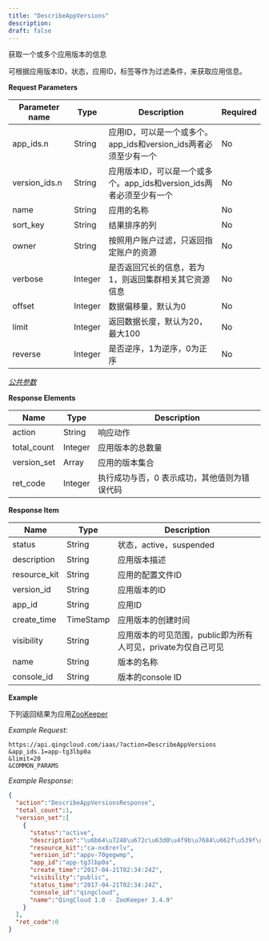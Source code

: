 ```yaml
---
title: "DescribeAppVersions"
description: 
draft: false
---
```




获取一个或多个应用版本的信息

可根据应用版本ID，状态，应用ID，标签等作为过滤条件，来获取应用信息。

**Request Parameters**

| Parameter name | Type | Description | Required |
| --- | --- | --- | --- |
| app_ids.n | String | 应用ID，可以是一个或多个。app_ids和version_ids两者必须至少有一个 | No |
| version_ids.n | String | 应用版本ID，可以是一个或多个。app_ids和version_ids两者必须至少有一个 | No |
| name | String | 应用的名称 | No |
| sort_key | String | 结果排序的列 | No |
| owner | String | 按照用户账户过滤，只返回指定账户的资源 | No |
| verbose | Integer | 是否返回冗长的信息，若为1，则返回集群相关其它资源信息 | No |
| offset | Integer | 数据偏移量，默认为0 | No |
| limit | Integer | 返回数据长度，默认为20，最大100 | No |
| reverse | Integer | 是否逆序，1为逆序，0为正序 | No |

[_公共参数_](../../../../parameters/)

**Response Elements**

| Name | Type | Description |
| --- | --- | --- |
| action | String | 响应动作 |
| total_count | Integer | 应用版本的总数量 |
| version_set | Array | 应用的版本集合 |
| ret_code | Integer | 执行成功与否，0 表示成功，其他值则为错误代码 |

**Response Item**

| Name | Type | Description |
| --- | --- | --- |
| status | String | 状态，active，suspended |
| description | String | 应用版本描述 |
| resource_kit | String | 应用的配置文件ID |
| version_id | String | 应用版本的ID |
| app_id | String | 应用ID |
| create_time | TimeStamp | 应用版本的创建时间 |
| visibility | String | 应用版本的可见范围，public即为所有人可见，private为仅自己可见|
| name | String | 版本的名称 |
| console_id | String | 版本的console ID |

**Example**

下列返回结果为应用[ZooKeeper](https://appcenter.qingcloud.com/apps/app-tg3lbp0a/ZooKeeper%20on%20QingCloud)

_Example Request_:

```
https://api.qingcloud.com/iaas/?action=DescribeAppVersions
&app_ids.1=app-tg3lbp0a
&limit=20
&COMMON_PARAMS
```

_Example Response_:

```json
{
  "action":"DescribeAppVersionsResponse",
  "total_count":1,
  "version_set":[
    {
      "status":"active",
      "description":"\u6b64\u7248\u672c\u63d0\u4f9b\u7684\u662f\u539f\u751f Apache ZooKeeper 3.4.9 \u53d1\u884c\u7248\uff0c\u540c\u65f6\u63d0\u4f9b ZooKeeper REST \u670d\u52a1",
      "resource_kit":"ca-nx8rerlv",
      "version_id":"appv-70gegwmp",
      "app_id":"app-tg3lbp0a",
      "create_time":"2017-04-21T02:34:24Z",
      "visibility":"public",
      "status_time":"2017-04-21T02:34:24Z",
      "console_id":"qingcloud",
      "name":"QingCloud 1.0 - ZooKeeper 3.4.9"
    }
  ],
  "ret_code":0
}
```


